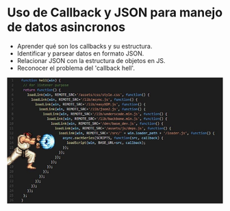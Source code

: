 # Uso de Callback y JSON para manejo de datos asincronos

- Aprender qué son los callbacks y su estructura.
- Identificar y parsear datos en formato JSON.
- Relacionar JSON con la estructura de objetos en JS. 
- Reconocer el problema del 'callback hell'.

![alt text](image.png)

